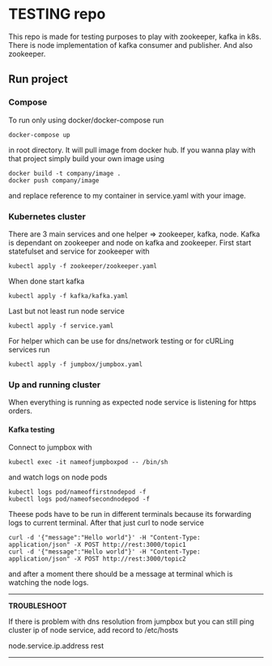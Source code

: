 # TESTING repo
This repo is made for testing purposes to play with zookeeper, kafka in k8s. There is node implementation of 
kafka consumer and publisher. And also zookeeper.

## Run project

### Compose
To run only using docker/docker-compose run
```
docker-compose up
```
in root directory. It will pull image from docker hub. If you wanna play with that project simply build your own image using
```shell script
docker build -t company/image .
docker push company/image
```
and replace reference to my container in service.yaml with your image.

### Kubernetes cluster
There are 3 main services and one helper => zookeeper, kafka, node. Kafka is dependant on zookeeper and node on kafka and zookeeper.
First start statefulset and service for zookeeper with
```shell script
kubectl apply -f zookeeper/zookeeper.yaml
```
When done start kafka
```shell script
kubectl apply -f kafka/kafka.yaml
```
Last but not least run node service
```shell script
kubectl apply -f service.yaml
```
For helper which can be use for dns/network testing or for cURLing services run 
```shell script
kubectl apply -f jumpbox/jumpbox.yaml
```

### Up and running cluster
When everything is running as expected node service is listening for https orders.

#### Kafka testing
Connect to jumpbox with
```shell script
kubectl exec -it nameofjumpboxpod -- /bin/sh
```

and watch logs on node pods
```shell script
kubectl logs pod/nameoffirstnodepod -f
kubectl logs pod/nameofsecondnodepod -f
```
Theese pods have to be run in different terminals because its forwarding logs to current terminal. After that just curl to node service 
```shell script
curl -d '{"message":"Hello world"}' -H "Content-Type: application/json" -X POST http://rest:3000/topic1
curl -d '{"message":"Hello world"}' -H "Content-Type: application/json" -X POST http://rest:3000/topic2
```
and after a moment there should be a message at terminal which is watching the node logs.

---
**TROUBLESHOOT**


If there is problem with dns resolution from jumpbox but you can still ping cluster ip of node service, add record to /etc/hosts

node.service.ip.address rest

---
